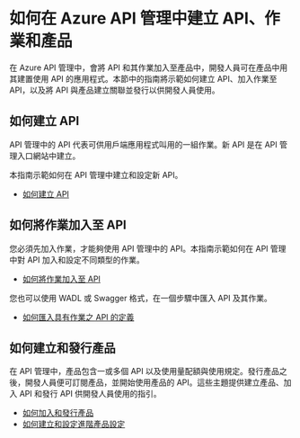 ﻿<properties 
	pageTitle="如何在 Azure API 管理中建立 API、作業和產品" 
	description="了解如何在 API 管理中建立 API、作業和產品。" 
	services="api-management" 
	documentationCenter="" 
	authors="steved0x" 
	manager="dwrede" 
	editor=""/>

<tags 
	ms.service="api-management" 
	ms.workload="mobile" 
	ms.tgt_pltfrm="na" 
	ms.devlang="na" 
	ms.topic="article" 
	ms.date="11/18/2014" 
	ms.author="sdanie"/>

# 如何在 Azure API 管理中建立 API、作業和產品

在 Azure API 管理中，會將 API 和其作業加入至產品中，開發人員可在產品中用其建置使用 API 的應用程式。本節中的指南將示範如何建立 API、加入作業至 API，以及將 API 與產品建立關聯並發行以供開發人員使用。

## <a name="create-apis"> </a>如何建立 API

API 管理中的 API 代表可供用戶端應用程式叫用的一組作業。新 API 是在 API 管理入口網站中建立。

本指南示範如何在 API 管理中建立和設定新 API。

-   [如何建立 API][如何建立 API]

## <a name="add-operations"> </a>如何將作業加入至 API

您必須先加入作業，才能夠使用 API 管理中的 API。本指南示範如何在 API 管理中對 API 加入和設定不同類型的作業。

-   [如何將作業加入至 API][如何將作業加入至 API]

您也可以使用 WADL 或 Swagger 格式，在一個步驟中匯入 API 及其作業。

-   [如何匯入具有作業之 API 的定義][如何匯入具有作業之 API 的定義]

## <a name="add-product"> </a>如何建立和發行產品

在 API 管理中，產品包含一或多個 API 以及使用量配額與使用規定。發行產品之後，開發人員便可訂閱產品，並開始使用產品的 API。這些主題提供建立產品、加入 API 和發行 API 供開發人員使用的指引。

-   [如何加入和發行產品][如何加入和發行產品]
-   [如何建立和設定進階產品設定][如何建立和設定進階產品設定]

  [如何建立 API]: ../api-management-howto-create-apis
  [如何將作業加入至 API]: ../api-management-howto-add-operations
  [如何匯入具有作業之 API 的定義]: ../api-management-howto-import-api
  [如何加入和發行產品]: ../api-management-howto-add-products
  [如何建立和設定進階產品設定]: ../api-management-howto-product-with-rules

<!--HONumber=46--> 
